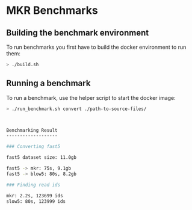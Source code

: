 MKR Benchmarks
==============

Building the benchmark environment
----------------------------------

To run benchmarks you first have to build the docker environment to run them:

```bash
> ./build.sh
```


Running a benchmark
-------------------

To run a benchmark, use the helper script to start the docker image:

```bash
> ./run_benchmark.sh convert ./path-to-source-files/



Benchmarking Result
-------------------

### Converting fast5

fast5 dataset size: 11.0gb

fast5 -> mkr: 75s, 9.1gb
fast5 -> blow5: 80s, 8.2gb

### Finding read ids

mkr: 2.2s, 123699 ids
slow5: 80s, 123999 ids
